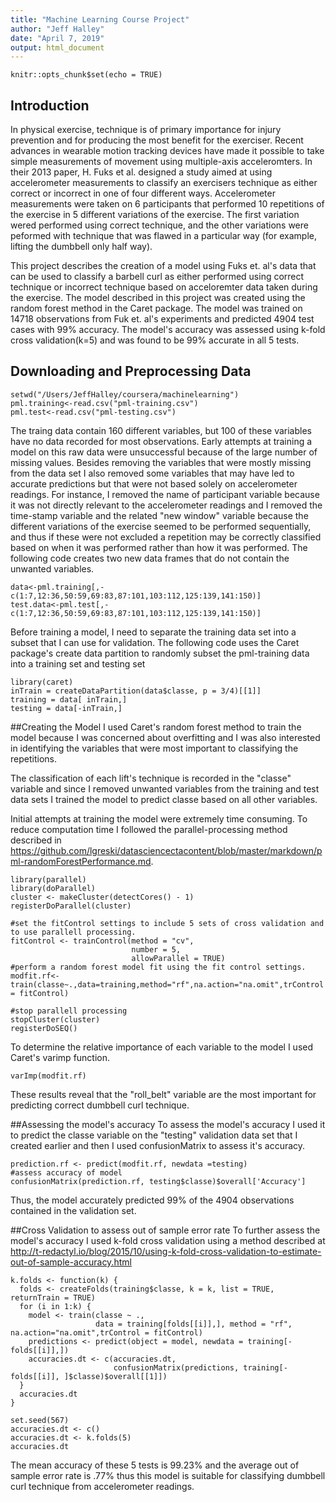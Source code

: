 ```yaml
---
title: "Machine Learning Course Project"
author: "Jeff Halley"
date: "April 7, 2019"
output: html_document
---
```


```{r setup, include=FALSE}
knitr::opts_chunk$set(echo = TRUE)
```

## Introduction
In  physical exercise, technique is of primary importance for injury prevention and for producing the most benefit for the exerciser. Recent advances in wearable motion tracking devices have made it possible to take simple measurements of movement using multiple-axis acceleromters. In their 2013 paper, H. Fuks et al. designed a study aimed at using accelerometer measurements to classify an exercisers technique as either correct or incorrect in one of four different ways. Accelerometer measurements were taken on 6 participants that performed 10 repetitions of the exercise in 5 different variations of the exercise. The first variation wered performed using correct technique, and the other variations were peformed with technique that was flawed in a particular way (for example, lifting the dumbbell only half way).

This project describes the creation of a model using Fuks et. al's data that can be used to classify a barbell curl as either performed using correct technique or incorrect technique based on acceloremter data taken during the exercise. The model described in this project was created using the random forest method in the Caret package. The model was trained on 14718 observations from Fuk et. al's experiments and predicted 4904 test cases with 99% accuracy. The model's accuracy was assessed using k-fold cross validation(k=5) and was found to be 99% accurate in all 5 tests.

## Downloading and Preprocessing Data
```{r}
setwd("/Users/JeffHalley/coursera/machinelearning")
pml.training<-read.csv("pml-training.csv")
pml.test<-read.csv("pml-testing.csv")
```

The traing data contain 160 different variables, but 100 of these variables have no data recorded for most observations. Early attempts at training a model on this raw data were unsuccessful because of the large number of missing values. Besides removing the variables that were mostly missing from the data set I also removed some variables that may have led to accurate predictions but that were not based solely on accelerometer readings. For instance, I removed the name of participant variable because it was not directly relevant to the accelerometer readings  and I removed the  time-stamp variable and the related "new window" variable because the different variations of the exercise seemed to be performed sequentially, and thus if these were not excluded a repetition may be correctly classified based on when it was performed rather than how it was performed. The following code creates two new data frames that do not contain the unwanted variables.

```{r}
data<-pml.training[,-c(1:7,12:36,50:59,69:83,87:101,103:112,125:139,141:150)]
test.data<-pml.test[,-c(1:7,12:36,50:59,69:83,87:101,103:112,125:139,141:150)]
```

Before training a model, I need to separate the training data set into a subset that I can use for validation. The following code uses the Caret package's create data partition to randomly subset the pml-training data into a training set and testing set 

```{r}
library(caret)
inTrain = createDataPartition(data$classe, p = 3/4)[[1]]
training = data[ inTrain,]
testing = data[-inTrain,]
```

##Creating the Model
I used Caret's random forest method to train the model because I was concerned about overfitting and I was also interested in identifying the variables that were most important to classifying the repetitions. 

The classification of each lift's technique is recorded in the "classe" variable and since I removed unwanted variables from the training and test data sets I trained the model to predict classe based on all other variables. 

Initial attempts at training the model were extremely time consuming. To reduce computation time I followed the parallel-processing method described in https://github.com/lgreski/datasciencectacontent/blob/master/markdown/pml-randomForestPerformance.md.


```{r}
library(parallel)
library(doParallel)
cluster <- makeCluster(detectCores() - 1)
registerDoParallel(cluster)

#set the fitControl settings to include 5 sets of cross validation and to use parallell processing. 
fitControl <- trainControl(method = "cv",
                           number = 5,
                           allowParallel = TRUE)
#perform a random forest model fit using the fit control settings.
modfit.rf<-train(classe~.,data=training,method="rf",na.action="na.omit",trControl = fitControl)

#stop parallell processing
stopCluster(cluster)
registerDoSEQ()
```

To determine the relative importance of each variable to the model I used Caret's varimp function. 

```{r}
varImp(modfit.rf)
```

These results reveal that the "roll_belt" variable are the most important for predicting correct dumbbell curl technique.

##Assessing the model's accuracy
To assess the model's accuracy I used it to predict the classe variable on the "testing" validation data set that I created earlier and then I used confusionMatrix to assess it's accuracy.

```{r}
prediction.rf <- predict(modfit.rf, newdata =testing)
#assess accuracy of model
confusionMatrix(prediction.rf, testing$classe)$overall['Accuracy']
```

Thus, the model accurately predicted 99% of the 4904 observations contained in the validation set. 

##Cross Validation to assess out of sample error rate
To further assess the model's accuracy I used k-fold cross validation using a method described at http://t-redactyl.io/blog/2015/10/using-k-fold-cross-validation-to-estimate-out-of-sample-accuracy.html
```{r}
k.folds <- function(k) {
  folds <- createFolds(training$classe, k = k, list = TRUE, returnTrain = TRUE)
  for (i in 1:k) {
    model <- train(classe ~ ., 
                   data = training[folds[[i]],], method = "rf", na.action="na.omit",trControl = fitControl)
    predictions <- predict(object = model, newdata = training[-folds[[i]],])
    accuracies.dt <- c(accuracies.dt, 
                       confusionMatrix(predictions, training[-folds[[i]], ]$classe)$overall[[1]])
  }
  accuracies.dt
}

set.seed(567)
accuracies.dt <- c()
accuracies.dt <- k.folds(5)
accuracies.dt
```

The mean accuracy of these 5 tests is 99.23% and the average out of sample error rate is .77% thus this model is suitable for classifying dumbbell curl technique from accelerometer readings.
